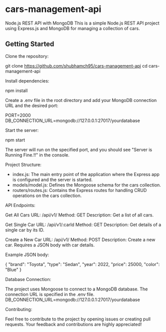 # cars-management-api

 Node.js REST API with MongoDB This is a simple Node.js REST API project using Express.js and MongoDB for managing a collection of cars.

 ## Getting Started 
 Clone the repository:
 
 git clone https://github.com/shubhamch95/cars-management-api
 cd cars-management-api

 Install dependencies:
 
 npm install

Create a .env file in the root directory and add your MongoDB connection URL and the desired port:

PORT=2000 
DB_CONNECTION_URL=mongodb://127.0.0.1:27017/yourdatabase

Start the server:

 npm start

The server will run on the specified port, and you should see "Server is Running Fine.!!" in the console.

Project Structure:

* index.js: The main entry point of the application where the Express app is configured and the server is started.
* models/model.js: Defines the Mongoose schema for the cars collection.
* routers/routes.js: Contains the Express routes for handling CRUD operations on the cars collection.

 API Endpoints:

 Get All Cars URL:
 /api/v1/ 
 Method: GET 
 Description: Get a list of all cars.

 Get Single Car URL: 
 /api/v1/:carId 
 Method: GET 
 Description: Get details of a single car by its ID.

 Create a New Car URL:
/api/v1/ 
Method: POST 
Description: Create a new car. Requires a JSON body with car details.

Example JSON body: 

{
 "brand": "Toyota",
 "type": "Sedan", 
"year": 2022,
 "price": 25000,
 "color": "Blue" 
}

Database Connection:

The project uses Mongoose to connect to a MongoDB database.
The connection URL is specified in the .env file.
DB_CONNECTION_URL=mongodb://127.0.0.1:27017/yourdatabase

Contributing:

Feel free to contribute to the project by opening issues or creating pull requests.
Your feedback and contributions are highly appreciated!



